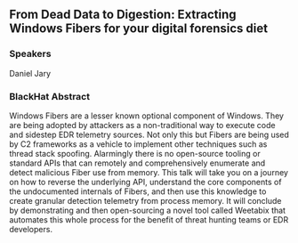 ## From Dead Data to Digestion: Extracting Windows Fibers for your digital forensics diet

### Speakers

Daniel Jary

### BlackHat Abstract

Windows Fibers are a lesser known optional component of Windows. They are being adopted by attackers as a non-traditional way to execute code and sidestep EDR telemetry sources. Not only this but Fibers are being used by C2 frameworks as a vehicle to implement other techniques such as thread stack spoofing. Alarmingly there is no open-source tooling or standard APIs that can remotely and comprehensively enumerate and detect malicious Fiber use from memory.
This talk will take you on a journey on how to reverse the underlying API, understand the core components of the undocumented internals of Fibers, and then use this knowledge to create granular detection telemetry from process memory. It will conclude by demonstrating and then open-sourcing a novel tool called Weetabix that automates this whole process for the benefit of threat hunting teams or EDR developers.
